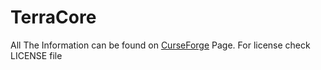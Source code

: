 # TerraCore

All The Information can be found on [CurseForge](https://minecraft.curseforge.com/projects/terracore/) Page.
For license check LICENSE file 
